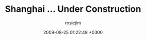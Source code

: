 ---
blog: travel
date: 2009-08-25 01:22:48 +0000
title: "Shanghai ... Under Construction"
author: rosiejim
permalink: /china-2009/shanghai/shanghai-under-construction/
---